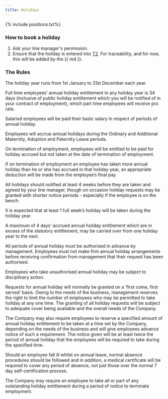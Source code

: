 ```yaml
---
title: Holidays
---
```


{% include positions.txt%}

### How to book a holiday

1. Ask your line manager's permission.
2. Ensure that the holiday is entered into [T2](/2013/11/29/administrative-tooling.html#t2). For traceability, and for now, this will be added by the {{ md }}.


### The Rules

The holiday year runs from 1st January to 31st December each year.

Full time employees’ annual holiday entitlement in any holiday year is 34 days (inclusive of public holiday entitlement which you will be notified of in your contract of employment), which part time employees will receive pro rata.

Salaried employees will be paid their basic salary in respect of periods of annual holiday.

Employees will accrue annual holidays during the Ordinary and Additional Maternity, Adoption and Paternity Leave periods.

On termination of employment, employees will be entitled to be paid for holiday accrued but not taken at the date of termination of employment.

If on termination of employment an employee has taken more annual holiday than he or she has accrued in that holiday year, an appropriate deduction will be made from the employee’s final pay.

All holidays should notified at least 4 weeks before they are taken and agreed by your line manager, though on occasion holiday requests may be granted with shorter notice periods - especially if the employee is on the bench.

It is expected that at least 1 full week’s holiday will be taken during the holiday year.

A maximum of 4 days’ accrued annual holiday entitlement which are in excess of the statutory entitlement, may be carried over from one holiday year to the next.

All periods of annual holiday must be authorised in advance by management. Employees must not make firm annual holiday arrangements before receiving confirmation from management that their request has been authorised.

Employees who take unauthorised annual holiday may be subject to disciplinary action.

Requests for annual holiday will normally be granted on a ‘first come, first served’ basis. Owing to the needs of the business, management reserves the right to limit the number of employees who may be permitted to take holiday at any one time. The granting of all holiday requests will be subject to adequate cover being available and the overall needs of the Company.

The Company may also require employees to reserve a specified amount of annual holiday entitlement to be taken at a time set by the Company, depending on the needs of the business and will give employees advance notice of such a requirement. The notice given will be at least twice the period of annual holiday that the employees will be required to take during the specified time.

Should an employee fall ill whilst on annual leave, normal absence procedures should be followed and in addition, a medical certificate will be required to cover any period of absence, not just those over the normal 7 day self-certification process.

The Company may require an employee to take all or part of any outstanding holiday entitlement during a period of notice to terminate employment.

